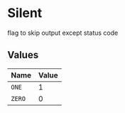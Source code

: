 # Silent

flag to skip output except status code


## Values

| Name   | Value  |
| ------ | ------ |
| `ONE`  | 1      |
| `ZERO` | 0      |